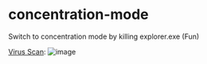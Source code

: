 # concentration-mode
Switch to concentration mode by killing explorer.exe (Fun)

[Virus Scan](https://www.virustotal.com/gui/file/05fd285d4cef6ce6ee321561ba08acb156ed470dcedf7358bbfa261a772f5a7c?nocache=1):
![image](https://user-images.githubusercontent.com/62001770/142758611-57d64251-c611-493d-a05a-765f4de90b93.png)
